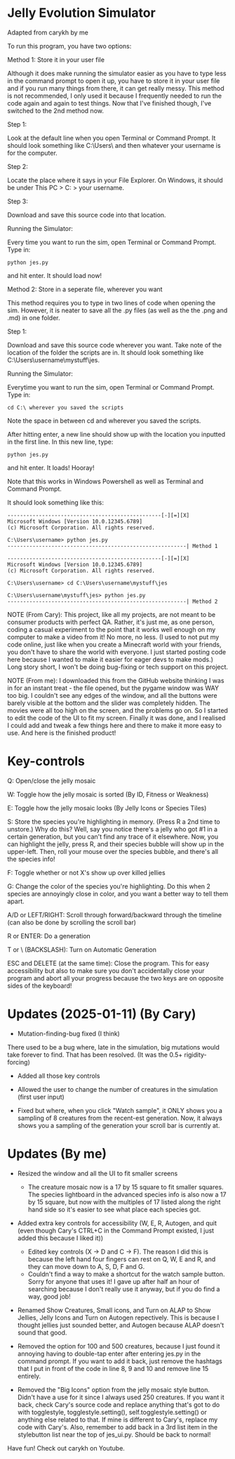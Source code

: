 # Jelly Evolution Simulator
Adapted from carykh by me

To run this program, you have two options:

Method 1: Store it in your user file

Although it does make running the simulator easier as you have to type less in the command prompt to open it up, you have to store it in your user file and if you run many things from there, it can get really messy. This method is not recommended, I only used it because I frequently needed to run the code again and again to test things. Now that I've finished though, I've switched to the 2nd method now.

Step 1:

Look at the default line when you open Terminal or Command Prompt. It should look something like C:\Users\ and then whatever your username is for the computer.
        
Step 2: 

Locate the place where it says in your File Explorer. On Windows, it should be under This PC > C: > your username.

Step 3:

Download and save this source code into that location.

Running the Simulator:

Every time you want to run the sim, open Terminal or Command Prompt. Type in:

```
python jes.py
```
and hit enter. It should load now!

Method 2: Store in a seperate file, wherever you want

This method requires you to type in two lines of code when opening the sim. However, it is neater to save all the .py files (as well as the the .png and .md) in one folder.

Step 1:

Download and save this source code wherever you want. Take note of the location of the folder the scripts are in. It should look something like C:\Users\username\mystuff\jes.

Running the Simulator:

Everytime you want to run the sim, open Terminal or Command Prompt. Type in:

```
cd C:\ wherever you saved the scripts
```

Note the space in between cd and wherever you saved the scripts.

After hitting enter, a new line should show up with the location you inputted in the first line. In this new line, type:

```
python jes.py
```

and hit enter. It loads! Hooray!

Note that this works in Windows Powershell as well as Terminal and Command Prompt.

It should look something like this:

```
-------------------------------------------------[-][=][X]
Microsoft Windows [Version 10.0.12345.6789]
(c) Microsoft Corporation. All rights reserved.

C:\Users\username> python jes.py
---------------------------------------------------------| Method 1
```

```
-------------------------------------------------[-][=][X]
Microsoft Windows [Version 10.0.12345.6789]
(c) Microsoft Corporation. All rights reserved.

C:\Users\username> cd C:\Users\username\mystuff\jes

C:\Users\username\mystuff\jes> python jes.py
---------------------------------------------------------| Method 2
```
NOTE (From Cary): This project, like all my projects, are not meant to be consumer products with perfect QA. Rather, it's just me, as one person, coding a casual experiment to the point that it works well enough on my computer to make a video from it! No more, no less. (I used to not put my code online, just like when you create a Minecraft world with your friends, you don't have to share the world with everyone. I just started posting code here because I wanted to make it easier for eager devs to make mods.) Long story short, I won't be doing bug-fixing or tech support on this project.

NOTE (From me): I downloaded this from the GitHub website thinking I was in for an instant treat - the file opened, but the pygame window was WAY too big. I couldn't see any edges of the window, and all the buttons were barely visible at the bottom and the slider was completely hidden. The movies were all too high on the screen, and the problems go on. So I started to edit the code of the UI to fit my screen.
Finally it was done, and I realised I could add and tweak a few things here and there to make it more easy to use. And here is the finished product!

# Key-controls

Q: Open/close the jelly mosaic

W: Toggle how the jelly mosaic is sorted (By ID, Fitness or Weakness)

E: Toggle how the jelly mosaic looks (By Jelly Icons or Species Tiles)

S: Store the species you're highlighting in memory. (Press R a 2nd time to unstore.) Why do this? Well, say you notice there's a jelly who got #1 in a certain generation, but you can't find any trace of it elsewhere. Now, you can highlight the jelly, press R, and their species bubble will show up in the upper-left. Then, roll your mouse over the species bubble, and there's all the species info!

F: Toggle whether or not X's show up over killed jellies

G: Change the color of the species you're highlighting. Do this when 2 species are annoyingly close in color, and you want a better way to tell them apart.

A/D or LEFT/RIGHT: Scroll through forward/backward through the timeline (can also be done by scrolling the scroll bar)

R or ENTER: Do a generation

T or \ (BACKSLASH): Turn on Automatic Generation

ESC and DELETE (at the same time): Close the program. This for easy accessibility but also to make sure you don't accidentally close your program and abort all your progress because the two keys are on opposite sides of the keyboard!

# Updates (2025-01-11) (By Cary)

- Mutation-finding-bug fixed (I think)

There used to be a bug where, late in the simulation, big mutations would take forever to find. That has been resolved. (It was the 0.5+ rigidity-forcing)

- Added all those key controls

- Allowed the user to change the number of creatures in the simulation (first user input)

- Fixed but where, when you click "Watch sample", it ONLY shows you a sampling of 8 creatures from the recent-est generation. Now, it always shows you a sampling of the generation your scroll bar is currently at.

# Updates (By me)

- Resized the window and all the UI to fit smaller screens
    - The creature mosaic now is a 17 by 15 square to fit smaller squares. The species lightboard in the advanced species info is also now a 17 by 15 square, but now with the multiples of 17 listed along the right hand side so it's easier to see what place each species got.

- Added extra key controls for accessibility (W, E, R, Autogen, and quit (even though Cary's CTRL+C in the Command Prompt existed, I just added this because I liked it))
    - Edited key controls (X -> D and C -> F). The reason I did this is because the left hand four fingers can rest on Q, W, E and R, and they can move down to A, S, D, F and G.
    - Couldn't find a way to make a shortcut for the watch sample button. Sorry for anyone that uses it! I gave up after half an hour of searching because I don't really use it anyway, but if you do find a way, good job!

- Renamed Show Creatures, Small icons, and Turn on ALAP to Show Jellies, Jelly Icons and Turn on Autogen repectively. This is because I thought jellies just sounded better, and Autogen because ALAP doesn't sound that good.

- Removed the option for 100 and 500 creatures, because I just found it annoying having to double-tap enter after entering jes.py in the command prompt. If you want to add it back, just remove the hashtags that I put in front of the code in line 8, 9 and 10 and remove line 15 entirely.

- Removed the "Big Icons" option from the jelly mosaic style button. Didn't have a use for it since I always used 250 creatures. If you want it back, check Cary's source code and replace anything that's got to do with togglestyle, togglestyle.setting(), self.togglestyle.setting() or anything else related to that. If mine is different to Cary's, replace my code with Cary's. Also, remember to add back in a 3rd list item in the stylebutton list near the top of jes_ui.py. Should be back to normal!

Have fun! Check out carykh on Youtube.

